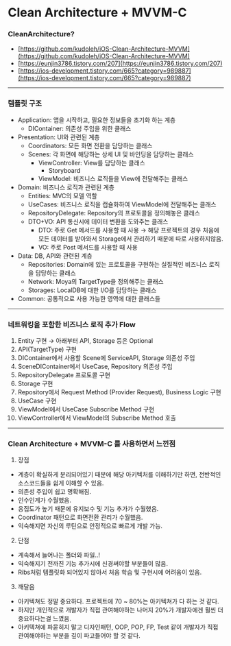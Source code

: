 # Clean Architecture + MVVM-C
### CleanArchitecture?
-   [](https://github.com/kudoleh/iOS-Clean-Architecture-MVVM)[https://github.com/kudoleh/iOS-Clean-Architecture-MVVM](https://github.com/kudoleh/iOS-Clean-Architecture-MVVM)
-   [](https://eunjin3786.tistory.com/207)[https://eunjin3786.tistory.com/207](https://eunjin3786.tistory.com/207)
-   [](https://ios-development.tistory.com/665?category=989887)[https://ios-development.tistory.com/665?category=989887](https://ios-development.tistory.com/665?category=989887)
---
### 템플릿 구조
-   Application: 앱을 시작하고, 필요한 정보들을 초기화 하는 계층
    -   DIContainer: 의존성 주입을 위한 클래스
-   Presentation: UI와 관련된 계층
    -   Coordinators: 모든 화면 전환을 담당하는 클래스
    -   Scenes: 각 화면에 해당하는 상세 UI 및 바인딩을 담당하는 클래스
        -   ViewController: View를 담당하는 클래스
            -   Storyboard
        -   ViewModel: 비즈니스 로직들을 View에 전달해주는 클래스
-   Domain: 비즈니스 로직과 관련된 계층
    -   Entities: MVC의 모델 역할
    -   UseCases: 비즈니스 로직을 캡슐화하여 ViewModel에 전달해주는 클래스
    -   RepositoryDelegate: Repository의 프로토콜을 정의해놓은 클래스
    -   DTO+VO: API 통신시에 데이터 변환을 도와주는 클래스
        -   DTO: 주로 Get 메서드를 사용할 때 사용 → 해당 프로젝트의 경우 처음에 모든 데이터를 받아와서 Storage에서 관리하기 때문에 따로 사용하지않음.
        -   VO: 주로 Post 메서드를 사용할 때 사용
-   Data: DB, API와 관련된 계층
    -   Repositories: Domain에 있는 프로토콜을 구현하는 실질적인 비즈니스 로직을 담당하는 클래스
    -   Network: Moya의 TargetType을 정의해주는 클래스
    -   Storages: LocalDB에 대한 I/O를 담당하는 클래스
-   Common: 공통적으로 사용 가능한 영역에 대한 클래스들
---

### 네트워킹을 포함한 비즈니스 로직 추가 Flow
1. Entity 구현 → 아래부터 API, Storage 등은 Optional
2.  API(TargetType) 구현
3. DIContainer에서 사용할 Scene에 ServiceAPI, Storage 의존성 주입
4. SceneDIContainer에서 UseCase, Repository 의존성 주입
5. RepositoryDelegate 프로토콜 구현
6. Storage 구현
7. Repository에서 Request Method (Provider Request), Business Logic 구현
8. UseCase 구현
9. ViewModel에서 UseCase Subscribe Method 구현
10. ViewController에서 ViewModel의 Subscribe Method 호출
---

### Clean Architecture + MVVM-C 를 사용하면서 느낀점
1. 장점
- 계층이 확실하게 분리되어있기 때문에 해당 아키텍처를 이해하기만 하면, 전반적인 소스코드들을 쉽게 이해할 수 있음.
- 의존성 주입이 쉽고 명확해짐.
- 인수인계가 수월했음.
- 응집도가 높기 때문에 유지보수 및 기능 추가가 수월했음.
- Coordinator 패턴으로 화면전환 관리가 수월했음.
- 익숙해지면 자신의 루틴으로 안정적으로 빠르게 개발 가능.

2. 단점
- 계속해서 늘어나는 폴더와 파일..!
- 익숙해지기 전까진 기능 추가시에 신경써야할 부분들이 많음.
- Ribs처럼 템플릿화 되어있지 않아서 처음 학습 및 구현시에 어려움이 있음.

3. 깨달음
- 아키텍쳐도 정말 중요하다. 프로젝트에 70 ~ 80%는 아키텍쳐가 다 하는 것 같다.
- 하지만 개인적으로 개발자가 직접 관여해야하는 나머지 20%가 개발자에겐 훨씬 더 중요하다는걸 느꼈음.
- 아키텍쳐에 파묻히지 말고 디자인패턴, OOP, POP, FP, Test 같이 개발자가 직접 관여해야하는 부분을 깊이 파고들어야 할 것 같다.
